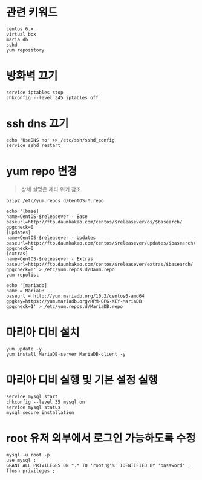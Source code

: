 # 관련 키워드
```
centos 6.x
virtual box
maria db
sshd
yum repository
```


# 방화벽 끄기
```
service iptables stop
chkconfig --level 345 iptables off
```


# ssh dns 끄기
```
echo 'UseDNS no' >> /etc/ssh/sshd_config
service sshd restart
```


# yum repo 변경
> 상세 설명은 제타 위키 참조
```
bzip2 /etc/yum.repos.d/CentOS-*.repo

echo '[base]
name=CentOS-$releasever - Base
baseurl=http://ftp.daumkakao.com/centos/$releasever/os/$basearch/
gpgcheck=0 
[updates]
name=CentOS-$releasever - Updates
baseurl=http://ftp.daumkakao.com/centos/$releasever/updates/$basearch/
gpgcheck=0
[extras]
name=CentOS-$releasever - Extras
baseurl=http://ftp.daumkakao.com/centos/$releasever/extras/$basearch/
gpgcheck=0' > /etc/yum.repos.d/Daum.repo
yum repolist

echo '[mariadb]
name = MariaDB
baseurl = http://yum.mariadb.org/10.2/centos6-amd64
gpgkey=https://yum.mariadb.org/RPM-GPG-KEY-MariaDB
gpgcheck=1' > /etc/yum.repos.d/MariaDB.repo
```


# 마리아 디비 설치
```
yum update -y
yum install MariaDB-server MariaDB-client -y
```


# 마리아 디비 실행 및 기본 설정 실행
```
service mysql start
chkconfig --level 35 mysql on
service mysql status
mysql_secure_installation
```

# root 유저 외부에서 로그인 가능하도록 수정
```
mysql -u root -p
use mysql ;
GRANT ALL PRIVILEGES ON *.* TO 'root'@'%' IDENTIFIED BY 'password' ;
flush privileges ;
```

